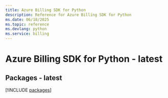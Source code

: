 ```yaml
---
title: Azure Billing SDK for Python
description: Reference for Azure Billing SDK for Python
ms.date: 06/18/2025
ms.topic: reference
ms.devlang: python
ms.service: billing
---
```

# Azure Billing SDK for Python - latest
## Packages - latest
[!INCLUDE [packages](billing-index.md)]